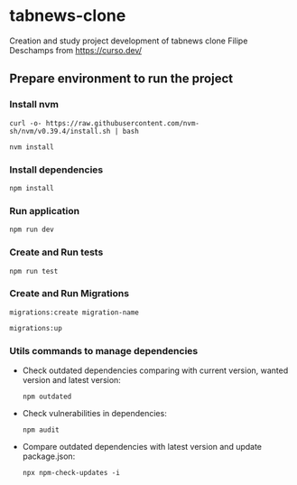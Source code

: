 # tabnews-clone

Creation and study project development of tabnews clone Filipe Deschamps from https://curso.dev/

## Prepare environment to run the project

### Install nvm

`curl -o- https://raw.githubusercontent.com/nvm-sh/nvm/v0.39.4/install.sh | bash`

`nvm install`

### Install dependencies

`npm install`

### Run application

`npm run dev`

### Create and Run tests

`npm run test`

### Create and Run Migrations

`migrations:create migration-name`

`migrations:up`

### Utils commands to manage dependencies

- Check outdated dependencies comparing with current version, wanted version and latest version:

  `npm outdated`

- Check vulnerabilities in dependencies:

  `npm audit`

- Compare outdated dependencies with latest version and update package.json:

  `npx npm-check-updates -i`
